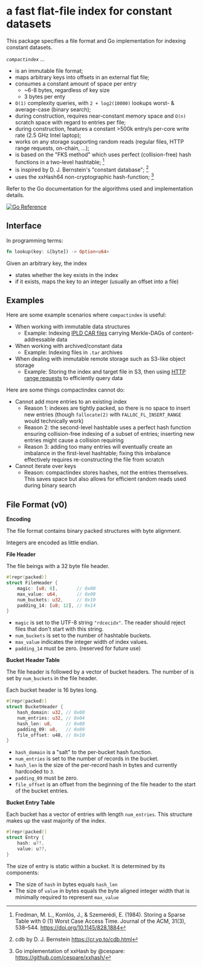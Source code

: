 # a fast flat-file index for constant datasets

This package specifies a file format and Go implementation for indexing constant datasets.

*`compactindex` …*
- is an immutable file format;
- maps arbitrary keys into offsets in an external flat file;
- consumes a constant amount of space per entry
  - ~6-8 bytes, regardless of key size
  - 3 bytes per enty 
- `O(1)` complexity queries, with `2 + log2(10000)` lookups worst- & average-case (binary search);
- during construction, requires near-constant memory space and `O(n)` scratch space with regard to entries per file;
- during construction, features a constant >500k entry/s per-core write rate (2.5 GHz Intel laptop);
- works on any storage supporting random reads (regular files, HTTP range requests, on-chain, ...);
- is based on the "FKS method" which uses perfect (collision-free) hash functions in a two-level hashtable; [^1]
- is inspired by D. J. Bernstein's "constant database"; [^2]
- uses the xxHash64 non-cryptographic hash-function; [^3]

Refer to the Go documentation for the algorithms used and implementation details.

[![Go Reference](https://pkg.go.dev/badge/github.com/jumpsiegel/radiance/pkg/compactindex.svg)](https://pkg.go.dev/github.com/jumpsiegel/radiance/pkg/compactindex)

[^1]: Fredman, M. L., Komlós, J., & Szemerédi, E. (1984). Storing a Sparse Table with 0 (1) Worst Case Access Time. Journal of the ACM, 31(3), 538–544. https://doi.org/10.1145/828.1884
[^2]: cdb by D. J. Bernstein https://cr.yp.to/cdb.html
[^3]: Go implementation of xxHash by @cespare: https://github.com/cespare/xxhash/

## Interface

In programming terms:

```rs
fn lookup(key: &[byte]) -> Option<u64>
```

Given an arbitrary key, the index
- states whether the key exists in the index
- if it exists, maps the key to an integer (usually an offset into a file)

## Examples

Here are some example scenarios where `compactindex` is useful:

- When working with immutable data structures
  - Example: Indexing [IPLD CAR files][3] carrying Merkle-DAGs of content-addressable data
- When working with archived/constant data
  - Example: Indexing files in `.tar` archives
- When dealing with immutable remote storage such as S3-like object storage
  - Example: Storing the index and target file in S3, then using [HTTP range requests][4] to efficiently query data

[3]: https://ipld.io/specs/transport/car/
[4]: https://developer.mozilla.org/en-US/docs/Web/HTTP/Range_requests

Here are some things compactindex cannot do:

- Cannot add more entries to an existing index
  - Reason 1: indexes are tightly packed, so there is no space to insert new entries (though `fallocate(2)` with `FALLOC_FL_INSERT_RANGE` would technically work)
  - Reason 2: the second-level hashtable uses a perfect hash function ensuring collision-free indexing of a subset of entries;
    inserting new entries might cause a collision requiring 
  - Reason 3: adding too many entries will eventually create an imbalance in the first-level hashtable;
    fixing this imbalance effectively requires re-constructing the file from scratch
- Cannot iterate over keys
  - Reason: compactindex stores hashes, not the entries themselves.
    This saves space but also allows for efficient random reads used during binary search

## File Format (v0)

**Encoding**

The file format contains binary packed structures with byte alignment.

Integers are encoded as little endian.

**File Header**

The file beings with a 32 byte file header.

```rust
#[repr(packed)]
struct FileHeader {
    magic: [u8; 8],       // 0x00
    max_value: u64,       // 0x08
    num_buckets: u32,     // 0x10
    padding_14: [u8; 12], // 0x14
}
```

- `magic` is set to the UTF-8 string `"rdcecidx"`.
  The reader should reject files that don't start with this string.
- `num_buckets` is set to the number of hashtable buckets.
- `max_value` indicates the integer width of index values.
- `padding_14` must be zero. (reserved for future use)

**Bucket Header Table**

The file header is followed by a vector of bucket headers.
The number of is set by `num_buckets` in the file header.

Each bucket header is 16 bytes long.

```rust
#[repr(packed)]
struct BucketHeader {
    hash_domain: u32, // 0x00
    num_entries: u32, // 0x04
    hash_len: u8,     // 0x08
    padding_09: u8,   // 0x09
    file_offset: u48, // 0x10
}
```

- `hash_domain` is a "salt" to the per-bucket hash function.
- `num_entries` is set to the number of records in the bucket.
- `hash_len` is the size of the per-record hash in bytes and currently hardcoded to `3`.
- `padding_09` must be zero.
- `file_offset` is an offset from the beginning of the file header to the start of the bucket entries.

**Bucket Entry Table**

Each bucket has a vector of entries with length `num_entries`.
This structure makes up the vast majority of the index.

```rust
#[repr(packed)]
struct Entry {
    hash: u??,
    value: u??,
}
```

The size of entry is static within a bucket. It is determined by its components:
- The size of `hash` in bytes equals `hash_len`
- The size of `value` in bytes equals the byte aligned integer width that is minimally required to represent `max_value`

